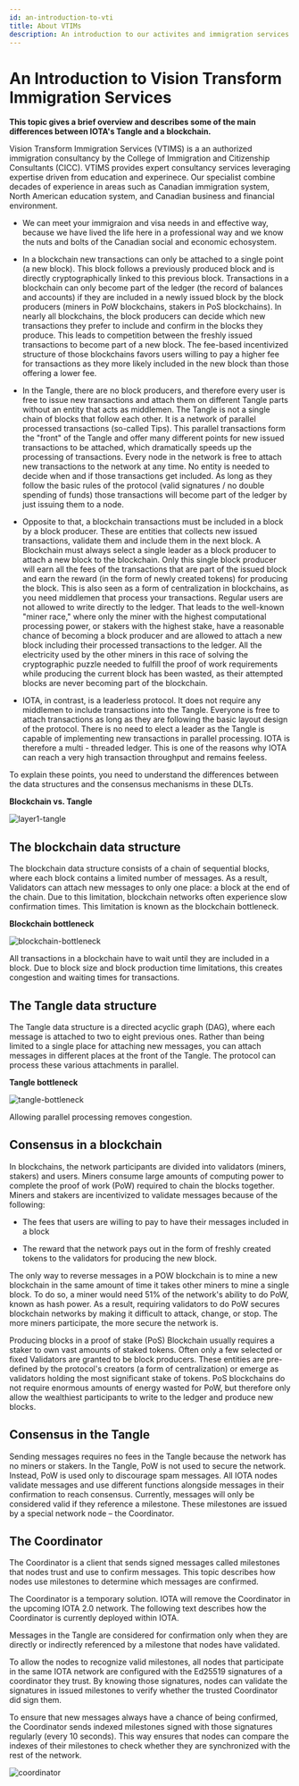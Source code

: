 ```yaml
---
id: an-introduction-to-vti
title: About VTIMs
description: An introduction to our activites and immigration services at Vision Transform Immigration.
---
```


# An Introduction to Vision Transform Immigration Services

**This topic gives a brief overview and describes some of the main differences between IOTA's Tangle and a blockchain.**

Vision Transform Immigration Services (VTIMS) is a an authorized immigration consultancy by the College of Immigration and Citizenship Consultants (CICC). VTIMS provides expert consultancy services leveraging expertise driven from education and experinece. Our specialist combine decades of experience in areas such as Canadian immigration system, North American education system, and Canadian business and financial environment. 

- We can meet your immigraion and visa needs in and effective way, because we have lived the life here in a professional way and we know the nuts and bolts of the Canadian social and economic echosystem. 

- In a blockchain new transactions can only be attached to a single point (a new block). This block follows a previously produced block and is directly cryptographically linked to this previous block. Transactions in a blockchain can only become part of the ledger (the record of balances and accounts) if they are included in a newly issued block by the block producers (miners in PoW blockchains, stakers in PoS blockchains). In nearly all blockchains, the block producers can decide which new transactions they prefer to include and confirm in the blocks they produce. This leads to competition between the freshly issued transactions to become part of a new block. The fee-based incentivized structure of those blockchains favors users willing to pay a higher fee for transactions as they more likely included in the new block than those offering a lower fee.

- In the Tangle, there are no block producers, and therefore every user is free to issue new transactions and attach them on different Tangle parts without an entity that acts as middlemen. The Tangle is not a single chain of blocks that follow each other. It is a network of parallel processed transactions (so-called Tips). This parallel transactions form the "front" of the Tangle and offer many different points for new issued transactions to be attached, which dramatically speeds up the processing of transactions.
Every node in the network is free to attach new transactions to the network at any time. No entity is needed to decide when and if those transactions get included. As long as they follow the basic rules of the protocol (valid signatures / no double spending of funds) those transactions will become part of the ledger by just issuing them to a node.

- Opposite to that, a blockchain transactions must be included in a block by a block producer. These are entities that collects new issued transactions, validate them and include them in the next block. A Blockchain must always select a single leader as a block producer to attach a new block to the blockchain. Only this single block producer will earn all the fees of the transactions that are part of the issued block and earn the reward (in the form of newly created tokens) for producing the block. This is also seen as a form of centralization in blockchains, as you need middlemen that process your transactions. Regular users are not allowed to write directly to the ledger. That leads to the well-known "miner race," where only the miner with the highest computational processing power, or stakers with the highest stake, have a reasonable chance of becoming a block producer and are allowed to attach a new block including their processed transactions to the ledger. All the electricity used by the other miners in this race of solving the cryptographic puzzle needed to fulfill the proof of work requirements while producing the current block has been wasted, as their attempted blocks are never becoming part of the blockchain. 

- IOTA, in contrast, is a leaderless protocol. It does not require any middlemen to include transactions into the Tangle. Everyone is free to attach transactions as long as they are following the basic layout design of the protocol. There is no need to elect a leader as the Tangle is capable of implementing new transactions in parallel processing. IOTA is therefore  a multi - threaded ledger. This is one of the reasons why IOTA can reach a very high transaction throughput and remains feeless.

To explain these points, you need to understand the differences between the data structures and the consensus mechanisms in these DLTs.

**Blockchain vs. Tangle**

![layer1-tangle](/img/learn/layer1-tangle.png)

## The blockchain data structure

The blockchain data structure consists of a chain of sequential blocks, where each block contains a limited number of messages. As a result, Validators can attach new messages to only one place: a block at the end of the chain. Due to this limitation, blockchain networks often experience slow confirmation times. This limitation is known as the blockchain bottleneck.

**Blockchain bottleneck**

![blockchain-bottleneck](/img/learn/blockchain-bottleneck.gif)

All transactions in a blockchain have to wait until they are included in a block. Due to block size and block production time limitations, this creates congestion and waiting times for transactions.

## The Tangle data structure

The Tangle data structure is a directed acyclic graph (DAG), where each message is attached to two to eight previous ones. Rather than being limited to a single place for attaching new messages, you can attach messages in different places at the front of the Tangle. The protocol can process these various attachments in parallel.

**Tangle bottleneck**

![tangle-bottleneck](/img/learn/tangle-bottleneck.gif)

Allowing parallel processing removes congestion.


## Consensus in a blockchain

In blockchains, the network participants are divided
into validators (miners, stakers) and users. Miners consume large amounts of computing power to complete the proof of work (PoW) required to chain the blocks together. Miners and stakers are incentivized to validate messages because of the following:

- The fees that users are willing to pay to have their messages included in a block

- The reward that the network pays out in the form of freshly created tokens to the validators for producing the new block. 

The only way to reverse messages in a POW blockchain is to mine a new blockchain in the same amount of time it takes other miners to mine a single block. To do so, a miner would need 51% of the network's ability to do PoW, known as hash power. As a result, requiring validators to do PoW secures blockchain networks by making it difficult to attack, change, or stop. The more miners participate, the more secure the network is.

Producing blocks in a proof of stake (PoS) Blockchain usually requires a staker to own vast amounts of staked tokens. Often only a few selected or fixed Validators are granted to be block producers. These entities are pre-defined by the protocol's creators (a form of centralization) or emerge as validators holding the most significant stake of tokens. PoS blockchains do not require enormous amounts of energy wasted for PoW, but therefore only allow the wealthiest participants to write to the ledger and produce new blocks.

## Consensus in the Tangle

Sending messages requires no fees in the Tangle because the network has no miners or stakers. In the Tangle, PoW is not used to secure the network. Instead, PoW is used only to discourage spam messages. All IOTA nodes validate messages and use different functions alongside messages in their confirmation to reach consensus. Currently, messages will only be considered valid if they reference a milestone. These milestones are issued by a special network node – the Coordinator.

## The Coordinator

The Coordinator is a client that sends signed messages called milestones that nodes trust and use to confirm messages. This topic describes how nodes use milestones to determine which messages are confirmed.

The Coordinator is a temporary solution. IOTA will remove the Coordinator in the upcoming IOTA 2.0 network. The following text describes how the Coordinator is currently deployed within IOTA.

Messages in the Tangle are considered for confirmation only when they are directly or indirectly referenced by a milestone that nodes have validated.

To allow the nodes to recognize valid milestones, all nodes that participate in the same IOTA network are configured with the Ed25519 signatures of a coordinator they trust. By knowing those signatures, nodes can validate the signatures in issued milestones to verify whether the trusted Coordinator did sign them.

To ensure that new messages always have a chance of being confirmed, the Coordinator sends indexed milestones signed with those signatures regularly (every 10 seconds). This way ensures that nodes can compare the indexes of their milestones to check whether they are synchronized with the rest of the network.

![coordinator](/img/learn/milestones.gif)
